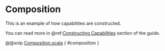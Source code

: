 # Composition

This is an example of how capabilities are constructed.

You can read more in @ref:[Constructing Capabilities](../guide/construction.md) section of the guide.

@@snip [Composition.scala]($examples$/Composition.scala) { #composition }

